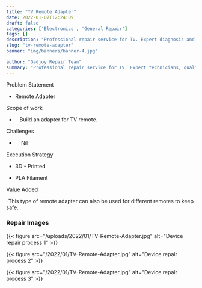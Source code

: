 ```yaml
---
title: "TV Remote Adapter"
date: 2022-01-07T12:24:09
draft: false
categories: ['Electronics', 'General Repair']
tags: []
description: "Professional repair service for TV. Expert diagnosis and quality repairs in Bangalore."
slug: "tv-remote-adapter"
banner: "img/banners/banner-4.jpg"

author: "Gadjoy Repair Team"
summary: "Professional repair service for TV. Expert technicians, quality parts, warranty included."
---
```


Problem Statement 

- Remote Adapter

Scope of work

- &nbsp;&nbsp;&nbsp;Build an adapter for TV remote.

Challenges

- &nbsp;&nbsp;&nbsp; Nil

Execution Strategy 

- 3D - Printed

- PLA Filament

Value Added

-This type of remote adapter can also be used for different remotes to keep safe.

### Repair Images

{{< figure src="/uploads/2022/01/TV-Remote-Adapter.jpg" alt="Device repair process 1" >}}

{{< figure src="/2022/01/TV-Remote-Adapter.jpg" alt="Device repair process 2" >}}

{{< figure src="/2022/01/TV-Remote-Adapter.jpg" alt="Device repair process 3" >}}

